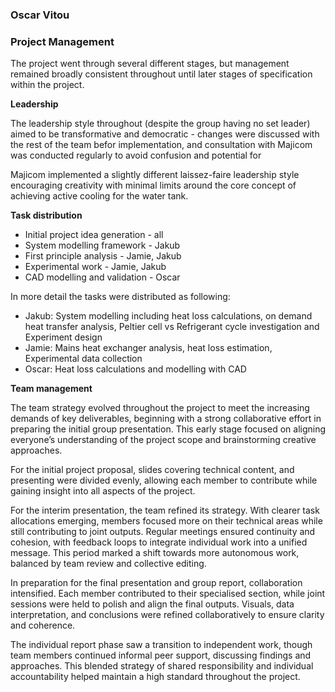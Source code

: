 ### Oscar Vitou ###

### Project Management ###

The project went through several different stages, but management remained broadly consistent throughout until later stages of specification within the project.

**Leadership**

The leadership style throughout (despite the group having no set leader) aimed to be transformative and democratic - changes were discussed with the rest of the team befor implementation, and consultation with Majicom was conducted regularly to avoid confusion and potential for 

Majicom implemented a slightly different laissez-faire leadership style encouraging creativity with minimal limits around the core concept of achieving active cooling for the water tank.

**Task distribution**

- Initial project idea generation - all
- System modelling framework - Jakub
- First principle analysis - Jamie, Jakub
- Experimental work - Jamie, Jakub
- CAD modelling and validation - Oscar

In more detail the tasks were distributed as following:
- Jakub: System modelling including heat loss calculations, on demand heat transfer analysis, Peltier cell vs Refrigerant cycle investigation and Experiment design
- Jamie: Mains heat exchanger analysis, heat loss estimation, Experimental data collection
- Oscar: Heat loss calculations and modelling with CAD

**Team management**

The team strategy evolved throughout the project to meet the increasing demands of key deliverables, beginning with a strong collaborative effort in preparing the initial group presentation. This early stage focused on aligning everyone’s understanding of the project scope and brainstorming creative approaches. 

For the initial project proposal, slides covering technical content,  and presenting were divided evenly, allowing each member to contribute while gaining insight into all aspects of the project.

For the interim presentation, the team refined its strategy. With clearer task allocations emerging, members focused more on their technical areas while still contributing to joint outputs. Regular meetings ensured continuity and cohesion, with feedback loops to integrate individual work into a unified message. This period marked a shift towards more autonomous work, balanced by team review and collective editing.

In preparation for the final presentation and group report, collaboration intensified. Each member contributed to their specialised section, while joint sessions were held to polish and align the final outputs. Visuals, data interpretation, and conclusions were refined collaboratively to ensure clarity and coherence.

The individual report phase saw a transition to independent work, though team members continued informal peer support, discussing findings and approaches. This blended strategy of shared responsibility and individual accountability helped maintain a high standard throughout the project.
